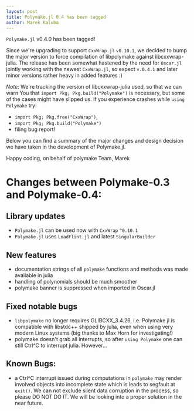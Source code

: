 ```yaml
---
layout: post
title: Polymake.jl 0.4 has been tagged
author: Marek Kaluba
---
```


`Polymake.jl` v0.4.0 has been tagged!

Since we're upgrading to support `CxxWrap.jl` `v0.10.1`, we decided to bump the major 
version to force compilation of libpolymake against libcxxwrap-julia. The release has been somewhat hastened by the need for `Oscar.jl` jointly working with the newest `CxxWrap.jl`, so expect `v.0.4.1` and later minor versions rather heavy in added features :)

_Note_:
We're tracking the version of libcxxwrap-julia used, so that we can warn You
that `import Pkg; Pkg.build("Polymake")` is necessary, but some of the cases
might have slipped us. If you experience crashes while `using Polymake` try:
 * `import Pkg; Pkg.free("CxxWrap")`,
 * `import Pkg; Pkg.build("Polymake")`
 * filing bug report!

Below you can find a summary of the major changes and design decision we have 
taken in the development of Polymake.jl.

Happy coding,
on behalf of polymake Team,
Marek

# Changes between Polymake-0.3 and Polymake-0.4:

## Library updates

* `Polymake.jl` can be used now with `CxxWrap` `^0.10.1`
* `Polymake.jl` uses `LoadFlint.jl` and latest `SingularBuilder`

## New features

* documentation strings of all `polymake` functions and methods was made 
available in julia 
* handling of polynomials should be much smoother
* polymake banner is suppressed when imported in Oscar.jl

## Fixed notable bugs

* `libpolymake` no longer requires GLIBCXX_3.4.26, i.e. Polymake.jl is 
compatible with libstdc++ shipped by julia, even when using very modern Linux 
systems (big thanks to Max Horn for investigating!)
* polymake doesn't grab all interrupts, so after `using Polymake` one can 
still Ctrl^C to interrupt julia. However...

## Known Bugs:

* a Ctrl^C interrupt issued during computations in `polymake` may render 
involved objects into incomplete state which is leads to segfault at `exit()`. 
We can not exclude silent data corruption in the process, so please DO NOT DO 
IT. We will be looking into a proper solution in the near future.
